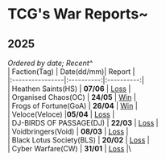 # TCG's War Reports~

## **2025**
*Ordered by date; Recent^*\
|   Faction(Tag)  | Date(dd/mm)|   Report   |\
|:----------------|:----------:|:----------:|\
| Heathen Saints(HS)  | **07/06** | [Loss](https://scatterbeans.github.io/HS_0607.html) |\
| Organised Chaos(OC)  | **24/05** | [Win](https://scatterbeans.github.io/OC_0524.html) |\
| Frogs of Fortune(GoA) | **26/04** | [Win](https://scatterbeans.github.io/GOA_0426.html) |\
| Veloce(Veloce) |**05/04** | [Loss](https://scatterbeans.github.io/Veloce_0405.html) |\
| DJ-BIRDS OF PASSAGE(DJ) | **22/03** | [Loss](https://scatterbeans.github.io/DJ_0322.html) |\
| Voidbringers(Void) | **08/03** | [Loss](https://scatterbeans.github.io/Void_0308.html) |\
| Black Lotus Society(BLS) | **20/02** | [Loss](https://scatterbeans.github.io/BLS_0220.html) |\
| Cyber Warfare(CW) | **31/01** | [Loss](https://scatterbeans.github.io/CW_0131.html) |\
